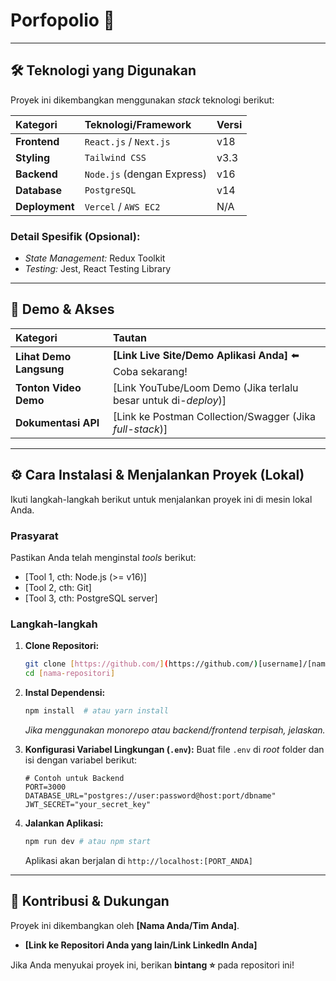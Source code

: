 # Porfopolio 🚀

---

## 🛠️ Teknologi yang Digunakan

Proyek ini dikembangkan menggunakan *stack* teknologi berikut:

| Kategori | Teknologi/Framework | Versi |
| :--- | :--- | :--- |
| **Frontend** | `React.js` / `Next.js` | v18 |
| **Styling** | `Tailwind CSS` | v3.3 |
| **Backend** | `Node.js` (dengan Express) | v16 |
| **Database** | `PostgreSQL` | v14 |
| **Deployment**| `Vercel` / `AWS EC2` | N/A |

### Detail Spesifik (Opsional):

* *State Management:* Redux Toolkit
* *Testing:* Jest, React Testing Library

---

## 🔗 Demo & Akses

| Kategori | Tautan |
| :--- | :--- |
| **Lihat Demo Langsung** | **[Link Live Site/Demo Aplikasi Anda]** ⬅️ Coba sekarang! |
| **Tonton Video Demo** | [Link YouTube/Loom Demo (Jika terlalu besar untuk di-*deploy*)] |
| **Dokumentasi API** | [Link ke Postman Collection/Swagger (Jika *full-stack*)] |

---

## ⚙️ Cara Instalasi & Menjalankan Proyek (Lokal)

Ikuti langkah-langkah berikut untuk menjalankan proyek ini di mesin lokal Anda.

### Prasyarat

Pastikan Anda telah menginstal *tools* berikut:
* [Tool 1, cth: Node.js (>= v16)]
* [Tool 2, cth: Git]
* [Tool 3, cth: PostgreSQL server]

### Langkah-langkah

1.  **Clone Repositori:**
    ```bash
    git clone [https://github.com/](https://github.com/)[username]/[nama-repositori].git
    cd [nama-repositori]
    ```

2.  **Instal Dependensi:**
    ```bash
    npm install  # atau yarn install
    ```
    *Jika menggunakan *monorepo* atau *backend/frontend* terpisah, jelaskan.*

3.  **Konfigurasi Variabel Lingkungan (`.env`):**
    Buat file `.env` di *root* folder dan isi dengan variabel berikut:
    ```
    # Contoh untuk Backend
    PORT=3000
    DATABASE_URL="postgres://user:password@host:port/dbname"
    JWT_SECRET="your_secret_key"
    ```

4.  **Jalankan Aplikasi:**
    ```bash
    npm run dev # atau npm start
    ```
    Aplikasi akan berjalan di `http://localhost:[PORT_ANDA]`

---

## 🤝 Kontribusi & Dukungan

Proyek ini dikembangkan oleh **[Nama Anda/Tim Anda]**.

* **[Link ke Repositori Anda yang lain/Link LinkedIn Anda]**

Jika Anda menyukai proyek ini, berikan **bintang ⭐️** pada repositori ini!
